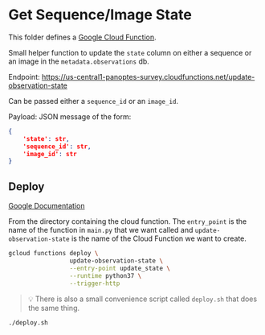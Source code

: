 Get Sequence/Image State
========================

This folder defines a [Google Cloud Function](https://cloud.google.com/functions/).

Small helper function to update the `state` column on either a sequence or an
image in the `metadata.observations` db.

Endpoint: https://us-central1-panoptes-survey.cloudfunctions.net/update-observation-state

Can be passed either a `sequence_id` or an `image_id`.

Payload: JSON message of the form:

```json
{
    'state': str,
    'sequence_id': str,
    'image_id': str
}
```

Deploy
------

[Google Documentation](https://cloud.google.com/functions/docs/deploying/filesystem)

From the directory containing the cloud function. The `entry_point` is the
name of the function in `main.py` that we want called and `update-observation-state`
is the name of the Cloud Function we want to create.

```bash
gcloud functions deploy \
                 update-observation-state \
                 --entry-point update_state \
                 --runtime python37 \
                 --trigger-http
```

> :bulb: There is also a small convenience script called `deploy.sh` that
does the same thing.
```bash
./deploy.sh
```
